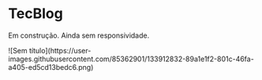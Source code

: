 # TecBlog

<p> Em construção. Ainda sem responsividade. </p>
![Sem título](https://user-images.githubusercontent.com/85362901/133912832-89a1e1f2-801c-46fa-a405-ed5cd13bedc6.png)
